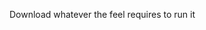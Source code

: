 Download whatever the feel requires to run it 
<!---
Zeeshan772/Zeeshan772 is a ✨ special ✨ repository because its `README.md` (this file) appears on your GitHub profile.
You can click the Preview link to take a look at your changes.
--->
